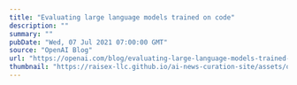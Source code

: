 ```yaml
---
title: "Evaluating large language models trained on code"
description: ""
summary: ""
pubDate: "Wed, 07 Jul 2021 07:00:00 GMT"
source: "OpenAI Blog"
url: "https://openai.com/blog/evaluating-large-language-models-trained-on-code"
thumbnail: "https://raisex-llc.github.io/ai-news-curation-site/assets/openai_logo.png"
---
```


